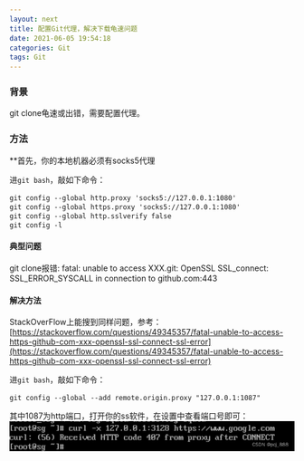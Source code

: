 ```yaml
---
layout: next
title: 配置Git代理，解决下载龟速问题
date: 2021-06-05 19:54:18
categories: Git
tags: Git
---
```


### 背景

git clone龟速或出错，需要配置代理。

### 方法

**首先，你的本地机器必须有socks5代理

进`git bash`，敲如下命令：

```
git config --global http.proxy 'socks5://127.0.0.1:1080'
git config --global https.proxy 'socks5://127.0.0.1:1080'
git config --global http.sslverify false
git config -l
```
<!-- more -->

#### 典型问题

git clone报错: fatal: unable to access XXX.git: OpenSSL SSL_connect: SSL_ERROR_SYSCALL in connection to github.com:443

#### 解决方法
StackOverFlow上能搜到同样问题，参考：[https://stackoverflow.com/questions/49345357/fatal-unable-to-access-https-github-com-xxx-openssl-ssl-connect-ssl-error](https://stackoverflow.com/questions/49345357/fatal-unable-to-access-https-github-com-xxx-openssl-ssl-connect-ssl-error)

进`git bash`，敲如下命令：

```
git config --global --add remote.origin.proxy "127.0.0.1:1087"
```

其中1087为http端口，打开你的ss软件，在设置中查看端口号即可：
![](image1.png)
